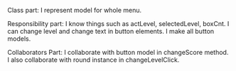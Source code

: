 Class part:  I represent model for whole menu.

Responsibility part: I know things such as actLevel, selectedLevel, boxCnt. I can change level and change text in button elements. I make all button models.

Collaborators Part: I collaborate with button model in changeScore method.  I also collaborate with round instance in changeLevelClick.